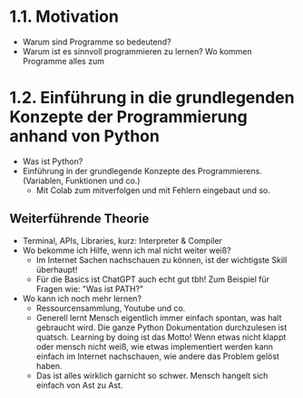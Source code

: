 # 1.1. Motivation
- Warum sind Programme so bedeutend?
- Warum ist es sinnvoll programmieren zu lernen? Wo kommen Programme alles zum 

# 1.2. Einführung in die grundlegenden Konzepte der Programmierung anhand von Python
- Was ist Python?
- Einführung in der grundlegende Konzepte des Programmierens. 
  (Variablen, Funktionen und co.)
	- Mit Colab zum mitverfolgen und mit Fehlern eingebaut und so.

## Weiterführende Theorie
- Terminal, APIs, Libraries, kurz: Interpreter & Compiler
- Wo bekomme ich Hilfe, wenn ich mal nicht weiter weiß? 
	- Im Internet Sachen nachschauen zu können, ist der wichtigste Skill überhaupt! 
	- Für die Basics ist ChatGPT auch echt gut tbh! Zum Beispiel für Fragen wie: "Was ist PATH?"
- Wo kann ich noch mehr lernen?
	- Ressourcensammlung, Youtube und co.
	- Generell lernt Mensch eigentlich immer einfach spontan, was halt gebraucht wird. Die ganze Python Dokumentation durchzulesen ist quatsch. Learning by doing ist das Motto! Wenn etwas nicht klappt oder mensch nicht weiß, wie etwas implementiert werden kann einfach im Internet nachschauen, wie andere das Problem gelöst haben.
	- Das ist alles wirklich garnicht so schwer. Mensch hangelt sich einfach von Ast zu Ast.